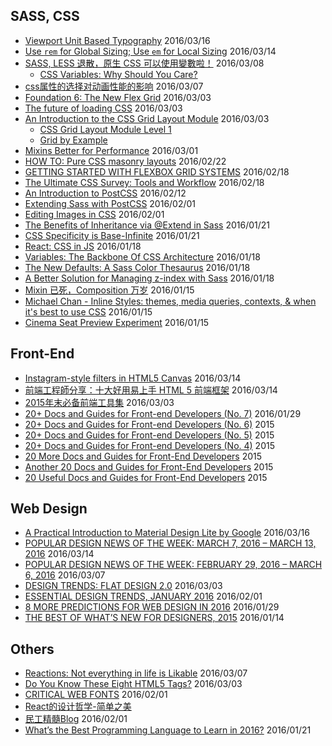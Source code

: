 ## SASS, CSS

 - [Viewport Unit Based Typography](http://zellwk.com/blog/viewport-based-typography/?utm_source=CSS-Weekly&utm_campaign=Issue-206&utm_medium=web) 2016/03/16
 - [Use `rem` for Global Sizing; Use `em` for Local Sizing](https://css-tricks.com/rem-global-em-local/) 2016/03/14
 - [SASS, LESS 退散，原生 CSS 可以使用變數啦！](http://muki.tw/tech/native-css-variables/) 2016/03/08
	 - [CSS Variables: Why Should You Care?](https://developers.google.com/web/updates/2016/02/css-variables-why-should-you-care)
 - [css属性的选择对动画性能的影响](http://web.jobbole.com/85238/) 2016/03/07
 - [Foundation 6: The New Flex Grid](http://www.sitepoint.com/foundation-6-the-new-flex-grid/) 2016/03/03
 - [The future of loading CSS](https://jakearchibald.com/2016/link-in-body/) 2016/03/03
 - [An Introduction to the CSS Grid Layout Module](http://www.sitepoint.com/introduction-css-grid-layout-module/) 2016/03/03
	 - [CSS Grid Layout Module Level 1](https://drafts.csswg.org/css-grid/)
	 - [Grid by Example](http://gridbyexample.com/)
 - [Mixins Better for Performance](http://csswizardry.com/2016/02/mixins-better-for-performance/) 2016/03/01
 - [HOW TO: Pure CSS masonry layouts](https://medium.com/@_jh3y/how-to-pure-css-masonry-layouts-a8ede07ba31a#.kauic0h7o) 2016/02/22
 - [GETTING STARTED WITH FLEXBOX GRID SYSTEMS](http://www.webdesignerdepot.com/2016/02/getting-started-with-flexbox-grid-systems/) 2016/02/18
 - [The Ultimate CSS Survey: Tools and Workflow](http://www.sitepoint.com/the-ultimate-css-survey-tools-and-workflow/) 2016/02/18
 - [An Introduction to PostCSS](http://www.sitepoint.com/an-introduction-to-postcss/) 2016/02/12
 - [Extending Sass with PostCSS](http://www.zachleat.com/web/critical-webfonts/) 2016/02/01
 - [Editing Images in CSS](http://www.thedotpost.com/2015/12/una-kravets-editing-images-in-css) 2016/02/01
 - [The Benefits of Inheritance via @Extend in Sass](http://www.sitepoint.com/the-benefits-of-inheritance-via-extend-in-sass/) 2016/01/21
 - [CSS Specificity is Base-Infinite](https://css-tricks.com/css-specificity-is-base-infinite/) 2016/01/21
 - [React: CSS in JS](https://speakerdeck.com/vjeux/react-css-in-js) 2016/01/18
 - [Variables: The Backbone Of CSS Architecture](https://www.smashingmagazine.com/2016/01/variables-in-css-architecture/) 2016/01/18
 - [The New Defaults: A Sass Color Thesaurus](http://thenewcode.com/927/The-New-Defaults-A-Sass-Color-Thesaurus) 2016/01/18
 - [A Better Solution for Managing z-index with Sass](http://www.sitepoint.com/better-solution-managing-z-index-sass/) 2016/01/18
 - [Mixin 已死，Composition 万岁](http://www.tuicool.com/articles/yARBJfy) 2016/01/15
 - [Michael Chan - Inline Styles: themes, media queries, contexts, & when it's best to use CSS](https://youtu.be/ERB1TJBn32c) 2016/01/15
 - [Cinema Seat Preview Experiment](http://tympanus.net/codrops/2016/01/12/cinema-seat-preview-experiment/) 2016/01/15

## Front-End 
 - [Instagram-style filters in HTML5 Canvas](https://www.viget.com/articles/instagram-style-filters-in-html5-canvas) 2016/03/14
 - [前端工程師分享：十大好用易上手 HTML 5 前端框架](http://buzzorange.com/techorange/2016/03/11/html5-frames/) 2016/03/14
 - [2015年末必备前端工具集](http://zxc0328.github.io/2015/12/28/2015-javascript-tools/) 2016/03/03
 - [20+ Docs and Guides for Front-end Developers (No. 7)](http://www.sitepoint.com/20-docs-guides-front-end-developers-7/) 2016/01/29
 - [20+ Docs and Guides for Front-end Developers (No. 6)](http://www.sitepoint.com/20-docs-guides-front-end-developers-6/) 2015
 - [20+ Docs and Guides for Front-end Developers (No. 5)](http://www.sitepoint.com/20-docs-guides-front-end-developers-5/) 2015
 - [20+ Docs and Guides for Front-end Developers (No. 4)](http://www.sitepoint.com/20-docs-guides-front-end-developers-4/) 2015
 - [20 More Docs and Guides for Front-End Developers](http://www.sitepoint.com/20-more-docs-guides-front-end-developers/) 2015
 - [Another 20 Docs and Guides for Front-End Developers](http://www.sitepoint.com/another-20-docs-guides-front-end-developers/) 2015
 - [20 Useful Docs and Guides for Front-End Developers](http://www.sitepoint.com/20-docs-guides-front-end-developers/) 2015

## Web Design
 - [A Practical Introduction to Material Design Lite by Google](http://www.sitepoint.com/practical-introduction-material-design-lite-google/) 2016/03/16
 - [POPULAR DESIGN NEWS OF THE WEEK: MARCH 7, 2016 – MARCH 13, 2016](http://www.webdesignerdepot.com/2016/03/popular-design-news-of-the-week-march-7-2016-march-13-2016/) 2016/03/14
 - [POPULAR DESIGN NEWS OF THE WEEK: FEBRUARY 29, 2016 – MARCH 6, 2016](http://www.webdesignerdepot.com/2016/03/popular-design-news-of-the-week-february-29-2016-march-6-2016/) 2016/03/07
 - [DESIGN TRENDS: FLAT DESIGN 2.0](http://www.webdesignerdepot.com/2016/02/design-trends-flat-design-2-0/) 2016/03/03
 - [ESSENTIAL DESIGN TRENDS, JANUARY 2016](http://www.webdesignerdepot.com/2016/01/essential-design-trends-january-2016/) 2016/02/01
 - [8 MORE PREDICTIONS FOR WEB DESIGN IN 2016](http://www.webdesignerdepot.com/2016/01/8-more-predictions-for-web-design-in-2016/) 2016/01/29
 - [THE BEST OF WHAT’S NEW FOR DESIGNERS, 2015](http://www.webdesignerdepot.com/2015/12/the-best-of-whats-new-for-designers-2015/) 2016/01/14

## Others

 - [Reactions: Not everything in life is Likable](https://medium.com/facebook-design/reactions-not-everything-in-life-is-likable-5c403de72a3f#.v9ove0c47) 2016/03/07
 - [Do You Know These Eight HTML5 Tags?](http://www.sitepoint.com/eight-html5-tags-you-might-not-know/) 2016/03/03
 - [CRITICAL WEB FONTS](http://www.zachleat.com/web/critical-webfonts/) 2016/02/01
 - [React的设计哲学-简单之美](http://mp.weixin.qq.com/s?__biz=MzA5MzE4NDA4OQ==&mid=403253585&idx=1&sn=6fc6de5b389eb32020275f3e0407c1eb&scene=0#wechat_redirect)
 - [民工精髓Blog](https://github.com/xufei/blog) 2016/02/01
 - [What’s the Best Programming Language to Learn in 2016?](http://www.sitepoint.com/whats-best-programming-language-learn-2016/) 2016/01/21
